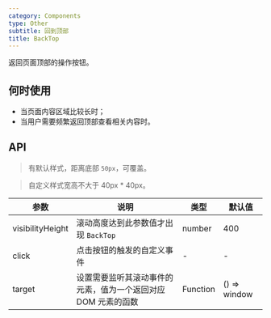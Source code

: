 ```yaml
---
category: Components
type: Other
subtitle: 回到顶部
title: BackTop
---
```


返回页面顶部的操作按钮。

## 何时使用

- 当页面内容区域比较长时；
- 当用户需要频繁返回顶部查看相关内容时。

## API

> 有默认样式，距离底部 `50px`，可覆盖。

> 自定义样式宽高不大于 40px * 40px。

| 参数        | 说明           | 类型               | 默认值       |
|-------------|----------------|--------------------|--------------|
| visibilityHeight    | 滚动高度达到此参数值才出现 `BackTop`   | number | 400        |
| click | 点击按钮的触发的自定义事件   | - | -        |
| target | 设置需要监听其滚动事件的元素，值为一个返回对应 DOM 元素的函数 | Function | () => window |
